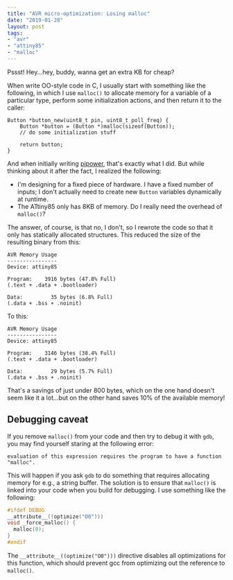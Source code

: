 ```yaml
---
title: "AVR micro-optimization: Losing malloc"
date: "2019-01-28"
layout: post
tags:
- "avr"
- "attiny85"
- "malloc"
---
```


Pssst! Hey...hey, buddy, wanna get an extra KB for cheap?

When write OO-style code in C, I usually start with something like the following, in which I use `malloc()` to allocate memory for a variable of a particular type, perform some initialization actions, and then return it to the caller:

    Button *button_new(uint8_t pin, uint8_t poll_freq) {
        Button *button = (Button *)malloc(sizeof(Button));
        // do some initialization stuff

        return button;
    }

And when initially writing [pipower][], that's exactly what I did.  But while thinking about it after the fact, I realized the following:

[pipower]: |filename|2019-01-19-pipower-a-raspberry-pi-ups.md

- I'm designing for a fixed piece of hardware. I have a fixed number of inputs; I don't actually need to create new `Button` variables dynamically at runtime.
- The ATtiny85 only has 8KB of memory.  Do I really need the overhead of `malloc()`?

The answer, of course, is that no, I don't, so I rewrote the code so that it only has statically allocated structures.  This reduced the size of the resulting binary from this:

    AVR Memory Usage
    ----------------
    Device: attiny85

    Program:    3916 bytes (47.8% Full)
    (.text + .data + .bootloader)

    Data:         35 bytes (6.8% Full)
    (.data + .bss + .noinit)

To this:

    AVR Memory Usage
    ----------------
    Device: attiny85

    Program:    3146 bytes (38.4% Full)
    (.text + .data + .bootloader)

    Data:         29 bytes (5.7% Full)
    (.data + .bss + .noinit)

That's a savings of just under 800 bytes, which on the one hand doesn't seem like it a lot...but on the other hand saves 10% of the available memory!

## Debugging caveat

If you remove `malloc()` from your code and then try to debug it with `gdb`, you may find yourself staring at the following error:

    evaluation of this expression requires the program to have a function "malloc".

This will happen if you ask `gdb` to do something that requires allocating memory for e.g., a string buffer.  The solution is to ensure that `malloc()` is linked into your code when you build for debugging. I use something like the following:

```c
#ifdef DEBUG
__attribute__((optimize("O0")))
void _force_malloc() {
  malloc(0);
}
#endif
```

The `__attribute__((optimize("O0")))` directive disables all optimizations for this function, which should prevent gcc from optimizing out the reference to `malloc()`.
